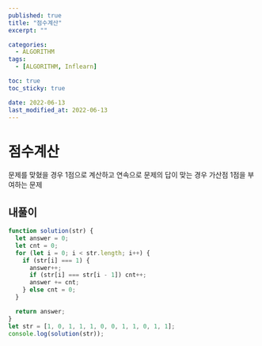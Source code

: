 ```yaml
---
published: true
title: "점수계산"
excerpt: ""

categories:
  - ALGORITHM
tags:
  - [ALGORITHM, Inflearn]

toc: true
toc_sticky: true

date: 2022-06-13
last_modified_at: 2022-06-13
---
```


# 점수계산

문제를 맞혔을 경우 1점으로 계산하고 연속으로 문제의 답이 맞는 경우 가산점 1점을 부여하는 문제

## 내풀이

```javascript
function solution(str) {
  let answer = 0;
  let cnt = 0;
  for (let i = 0; i < str.length; i++) {
    if (str[i] === 1) {
      answer++;
      if (str[i] === str[i - 1]) cnt++;
      answer += cnt;
    } else cnt = 0;
  }

  return answer;
}
let str = [1, 0, 1, 1, 1, 0, 0, 1, 1, 0, 1, 1];
console.log(solution(str));
```
